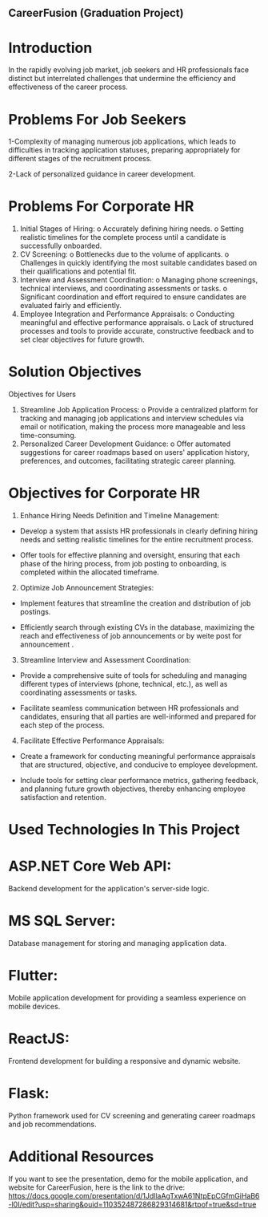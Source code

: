CareerFusion (Graduation Project)
------------------------

# Introduction
In the rapidly evolving job market, job seekers and HR professionals face distinct but interrelated challenges that undermine the efficiency and effectiveness of the career process.

# Problems For Job Seekers
1-Complexity of managing numerous job applications, which leads to difficulties in tracking application statuses, preparing appropriately for different stages of the recruitment process.

2-Lack of personalized guidance in career development.
# Problems For Corporate HR
1.	Initial Stages of Hiring:
  o	Accurately defining hiring needs.
  o	Setting realistic timelines for the complete process until a candidate is successfully onboarded.
2.	CV Screening:
  o	Bottlenecks due to the volume of applicants.
  o	Challenges in quickly identifying the most suitable candidates based on their qualifications and potential fit.
3.	Interview and Assessment Coordination:
  o	Managing phone screenings, technical interviews, and coordinating assessments or tasks.
  o	Significant coordination and effort required to ensure candidates are evaluated fairly and efficiently.
4.	Employee Integration and Performance Appraisals:
  o	Conducting meaningful and effective performance appraisals.
  o	Lack of structured processes and tools to provide accurate, constructive feedback and to set clear objectives for future growth.

# Solution Objectives
Objectives for Users
1.	Streamline Job Application Process:
  o	Provide a centralized platform for tracking and managing job applications and interview schedules via email or notification, making the process more manageable and less time-consuming.
2.	Personalized Career Development Guidance:
  o	Offer automated suggestions for career roadmaps based on users' application history, preferences, and outcomes, facilitating strategic career planning.

# Objectives for Corporate HR
1.	Enhance Hiring Needs Definition and Timeline Management:
  - Develop a system that assists HR professionals in clearly defining hiring needs and setting realistic timelines for the entire recruitment process.
    
  -	Offer tools for effective planning and oversight, ensuring that each phase of the hiring process, from job posting to onboarding, is completed within the allocated timeframe.
2.	Optimize Job Announcement Strategies:
  -	Implement features that streamline the creation and distribution of job postings.
    
  -	Efficiently search through existing CVs in the database, maximizing the reach and effectiveness of job announcements or by weite post for announcement .
3.	Streamline Interview and Assessment Coordination:
  - Provide a comprehensive suite of tools for scheduling and managing different types of interviews (phone, technical, etc.), as well as coordinating assessments or tasks.
    
  -	Facilitate seamless communication between HR professionals and candidates, ensuring that all parties are well-informed and prepared for each step of the process.
4.	Facilitate Effective Performance Appraisals:
  - Create a framework for conducting meaningful performance appraisals that are structured, objective, and conducive to employee development.
    
  -	Include tools for setting clear performance metrics, gathering feedback, and planning future growth objectives, thereby enhancing employee satisfaction and retention.

# Used Technologies In This Project

 # ASP.NET Core Web API:
  Backend development for the application's server-side logic.
 # MS SQL Server: 
  Database management for storing and managing application data.
 # Flutter: 
  Mobile application development for providing a seamless experience on mobile devices.
 # ReactJS: 
  Frontend development for building a responsive and dynamic website.
 # Flask: 
  Python framework used for CV screening and generating career roadmaps and job recommendations.

# Additional Resources
 If you want to see the presentation, demo for the mobile application, and website for CareerFusion, here is the link to the drive:
 https://docs.google.com/presentation/d/1JdllaAgTxwA61NtpEpCGfmGiHaB6-l0I/edit?usp=sharing&ouid=110352487286829314681&rtpof=true&sd=true
